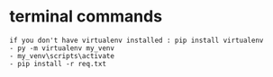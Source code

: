 # terminal commands
    if you don't have virtualenv installed : pip install virtualenv
    - py -m virtualenv my_venv
    - my_venv\scripts\activate
    - pip install -r req.txt